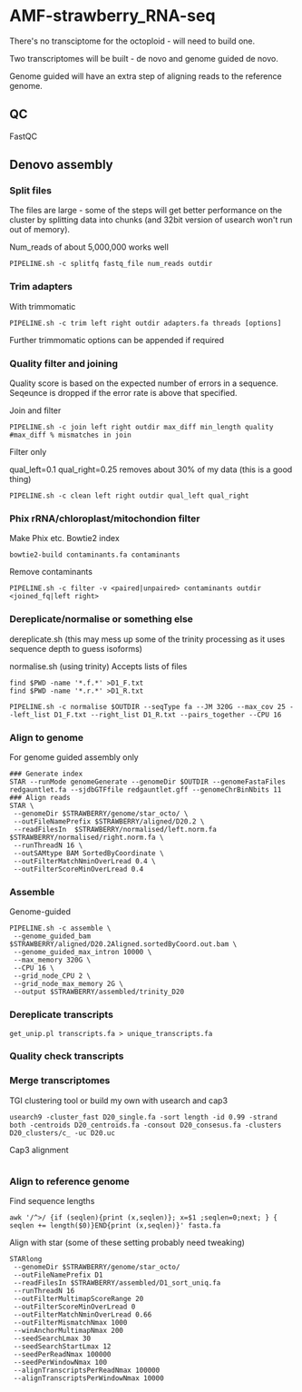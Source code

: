# AMF-strawberry_RNA-seq

There's no transciptome for the octoploid - will need to build one.

Two transcriptomes will be built - de novo and genome guided de novo. 

Genome guided will have an extra step of aligning reads to the reference genome.

## QC
FastQC
## Denovo assembly

### Split files
The files are large - some of the steps will get better performance on the cluster by splitting data into chunks (and 32bit version of usearch won't run out of memory).

 Num_reads of about 5,000,000 works well
```shell
PIPELINE.sh -c splitfq fastq_file num_reads outdir 
```
### Trim adapters 
With trimmomatic
```shell
PIPELINE.sh -c trim left right outdir adapters.fa threads [options]
```
Further trimmomatic options can be appended if required

### Quality filter and joining
Quality score is based on the expected number of errors in a sequence. Seqeunce is dropped if the error rate is above that specified.

Join and filter
```shell
PIPELINE.sh -c join left right outdir max_diff min_length quality #max_diff % mismatches in join
```

Filter only

qual_left=0.1 qual_right=0.25 removes about 30% of my data (this is a good thing)
```shell
PIPELINE.sh -c clean left right outdir qual_left qual_right
```
### Phix rRNA/chloroplast/mitochondion filter
Make Phix etc. Bowtie2 index
```
bowtie2-build contaminants.fa contaminants
```
Remove contaminants
```
PIPELINE.sh -c filter -v <paired|unpaired> contaminants outdir <joined_fq|left right>
```

### Dereplicate/normalise or something else
dereplicate.sh (this may mess up some of the trinity processing as it uses sequence depth to guess isoforms)

normalise.sh (using trinity)
Accepts lists of files

```
find $PWD -name '*.f.*' >D1_F.txt
find $PWD -name '*.r.*' >D1_R.txt

PIPELINE.sh -c normalise $OUTDIR --seqType fa --JM 320G --max_cov 25 --left_list D1_F.txt --right_list D1_R.txt --pairs_together --CPU 16 
```

### Align to genome
For genome guided assembly only 
```
### Generate index
STAR --runMode genomeGenerate --genomeDir $OUTDIR --genomeFastaFiles redgauntlet.fa --sjdbGTFfile redgauntlet.gff --genomeChrBinNbits 11
### Align reads
STAR \
 --genomeDir $STRAWBERRY/genome/star_octo/ \
 --outFileNamePrefix $STRAWBERRY/aligned/D20.2 \
 --readFilesIn  $STRAWBERRY/normalised/left.norm.fa $STRAWBERRY/normalised/right.norm.fa \
 --runThreadN 16 \
 --outSAMtype BAM SortedByCoordinate \
 --outFilterMatchNminOverLread 0.4 \
 --outFilterScoreMinOverLread 0.4
```

### Assemble
Genome-guided
```
PIPELINE.sh -c assemble \
 --genome_guided_bam $STRAWBERRY/aligned/D20.2Aligned.sortedByCoord.out.bam \
 --genome_guided_max_intron 10000 \
 --max_memory 320G \
 --CPU 16 \
 --grid_node_CPU 2 \
 --grid_node_max_memory 2G \
 --output $STRAWBERRY/assembled/trinity_D20
```

### Dereplicate transcripts
```
get_unip.pl transcripts.fa > unique_transcripts.fa
```
### Quality check transcripts


### Merge transcriptomes 
TGI clustering tool or build my own with usearch and cap3

```
usearch9 -cluster_fast D20_single.fa -sort length -id 0.99 -strand both -centroids D20_centroids.fa -consout D20_consesus.fa -clusters D20_clusters/c_ -uc D20.uc
```
Cap3 alignment
```
```


### Align to reference genome

Find sequence lengths
```
awk '/^>/ {if (seqlen){print (x,seqlen)}; x=$1 ;seqlen=0;next; } { seqlen += length($0)}END{print (x,seqlen)}' fasta.fa
```

Align with star (some of these setting probably need tweaking)
```
STARlong 
 --genomeDir $STRAWBERRY/genome/star_octo/ 
 --outFileNamePrefix D1 
 --readFilesIn $STRAWBERRY/assembled/D1_sort_uniq.fa 
 --runThreadN 16 
 --outFilterMultimapScoreRange 20   
 --outFilterScoreMinOverLread 0   
 --outFilterMatchNminOverLread 0.66   
 --outFilterMismatchNmax 1000   
 --winAnchorMultimapNmax 200   
 --seedSearchLmax 30   
 --seedSearchStartLmax 12   
 --seedPerReadNmax 100000   
 --seedPerWindowNmax 100   
 --alignTranscriptsPerReadNmax 100000   
 --alignTranscriptsPerWindowNmax 10000
```
